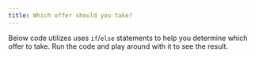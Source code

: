 ```yaml
---
title: Which offer should you take?
---
```


Below code utilizes uses `if`/`else` statements to help you determine which offer to take. Run the code and play around with it to see the result.
